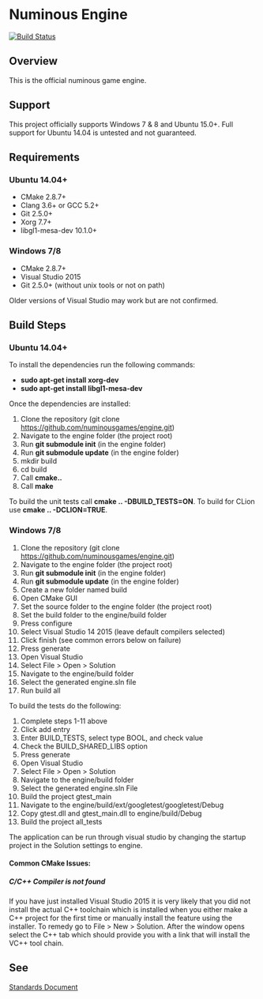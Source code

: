 # Numinous Engine #

[![Build Status][Travis Badge]][Travis Link]

## Overview ##
This is the official numinous game engine.

## Support ##
This project officially supports Windows 7 & 8 and Ubuntu 15.0+. Full support
for Ubuntu 14.04 is untested and not guaranteed.

## Requirements ##

### Ubuntu 14.04+ ###

 * CMake 2.8.7+
 * Clang 3.6+ or GCC 5.2+
 * Git 2.5.0+
 * Xorg 7.7+
 * libgl1-mesa-dev 10.1.0+
 
### Windows 7/8 ###

 * CMake 2.8.7+
 * Visual Studio 2015
 * Git 2.5.0+ (without unix tools or not on path)
 
Older versions of Visual Studio may work but are not 
confirmed.

## Build Steps ##

### Ubuntu 14.04+ ###

To install the dependencies run the following commands:

 * **sudo apt-get install xorg-dev**
 * **sudo apt-get install libgl1-mesa-dev**
 
Once the dependencies are installed:

1. Clone the repository (git clone https://github.com/numinousgames/engine.git)
2. Navigate to the engine folder (the project root)
3. Run **git submodule init** (in the engine folder)
4. Run **git submodule update** (in the engine folder)
5. mkdir build
6. cd build
7. Call **cmake..**
8. Call **make**

To build the unit tests call **cmake .. -DBUILD_TESTS=ON**.
To build for CLion use **cmake .. -DCLION=TRUE**.

### Windows 7/8 ###

1. Clone the repository (git clone https://github.com/numinousgames/engine.git)
2. Navigate to the engine folder (the project root)
3. Run **git submodule init** (in the engine folder)
4. Run **git submodule update** (in the engine folder)
5. Create a new folder named build
6. Open CMake GUI
7. Set the source folder to the engine folder (the project root)
8. Set the build folder to the engine/build folder
9. Press configure
10. Select Visual Studio 14 2015 (leave default compilers selected)
11. Click finish (see common errors below on failure)
12. Press generate
13. Open Visual Studio
14. Select File > Open > Solution
15. Navigate to the engine/build folder
16. Select the generated engine.sln file
17. Run build all

To build the tests do the following:

1. Complete steps 1-11 above
2. Click add entry
3. Enter BUILD_TESTS, select type BOOL, and check value
4. Check the BUILD_SHARED_LIBS option
5. Press generate
6. Open Visual Studio
7. Select File > Open > Solution
8. Navigate to the engine/build folder
9. Select the generated engine.sln File
10. Build the project gtest_main
11. Navigate to the engine/build/ext/googletest/googletest/Debug
12. Copy gtest.dll and gtest_main.dll to engine/build/Debug
13. Build the project all_tests

The application can be run through visual studio by changing the startup 
project in the Solution settings to engine.

#### Common CMake Issues: ####
##### C/C++ Compiler is not found #####
If you have just installed Visual Studio 2015 it is very likely that you did
not install the actual C++ toolchain which is installed when you either make 
a C++ project for the first time or manually install the feature using the
installer. To remedy go to File > New > Solution. After the window opens
select the C++ tab which should provide you with a link that will install
the VC++ tool chain.

## See ##

[Standards Document][Standards]


[Standards]: http://bit.ly/1J4g51q
[Travis Badge]: https://travis-ci.org/numinousgames/engine.svg?branch=develop
[Travis Link]: https://travis-ci.org/numinousgames/engine